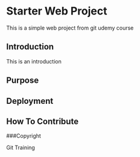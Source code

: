 # Starter Web Project

This is a simple web project from
git udemy course

## Introduction

This is an introduction
## Purpose

## Deployment

## How To Contribute

###Copyright

Git Training
